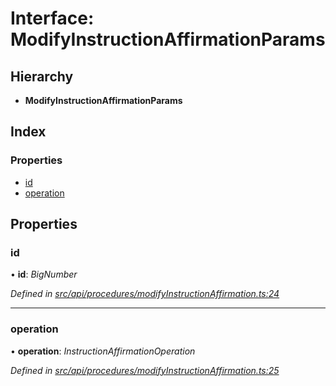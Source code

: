 # Interface: ModifyInstructionAffirmationParams

## Hierarchy

* **ModifyInstructionAffirmationParams**

## Index

### Properties

* [id](modifyinstructionaffirmationparams.md#id)
* [operation](modifyinstructionaffirmationparams.md#operation)

## Properties

###  id

• **id**: *BigNumber*

*Defined in [src/api/procedures/modifyInstructionAffirmation.ts:24](https://github.com/PolymathNetwork/polymesh-sdk/blob/cfab557b/src/api/procedures/modifyInstructionAffirmation.ts#L24)*

___

###  operation

• **operation**: *InstructionAffirmationOperation*

*Defined in [src/api/procedures/modifyInstructionAffirmation.ts:25](https://github.com/PolymathNetwork/polymesh-sdk/blob/cfab557b/src/api/procedures/modifyInstructionAffirmation.ts#L25)*
